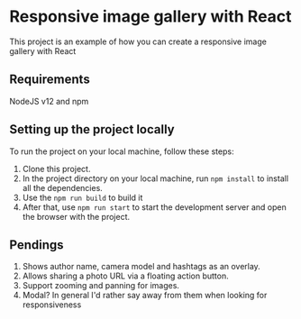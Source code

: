 # Responsive image gallery with React

This project is an example of how you can create a responsive image gallery with React

## Requirements

NodeJS v12 and npm

## Setting up the project locally

To run the project on your local machine, follow these steps:

1. Clone this project.
2. In the project directory on your local machine, run `npm install` to install all the dependencies.
3. Use the `npm run build` to build it
4. After that, use `npm run start` to start the development server and open the browser with the project.

## Pendings

1. Shows author name, camera model and hashtags as an overlay.
2. Allows sharing a photo URL via a floating action button.
3. Support zooming and panning for images.
4. Modal? In general I'd rather say away from them when looking for responsiveness


